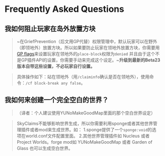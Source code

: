 # Frequently Asked Questions


## 我如何阻止玩家在岛外放置方块
>~在GriefPrevention（后文用GP代替）权限管理中，默认玩家可以在野外（即领地外）放置方块。所以如果要防止玩家在领地外放置方块，你需要用[GP flags](https://github.com/MinecraftPortCentral/GriefPrevention/wiki/Flags)来设置玩家在领地外的`place-block`权限为`denied`
并且由于这个不是GP插件API的设置，你需要手动来完成这个设定。~**升级到最新的Beta23版本自带这些设置，不必玩家自行设置。**

> 具体操作如下：站在领地外（用`/claiminfo`确认是否在领地外），使用命令：`/cf block-break any false`。

## 我如何来创建一个完全空白的世界？

> （译者：个人建议使用YUNoMakeGoodMap里面的那个空白世界设定）

> SkyClaims不能够影响世界生成，所以你需要利用sponge或者其他世界管理插件或者mod来生成世界。如：
> 1.sponge提供了一个`sponge:void`的选项在world.conf文件配置里面。
> 2.其他世界管理插件如 Nucleus 或者 Project Worlds。forge mod如 YUNoMakeGoodMap 或者 Garden of Glass 也可以生成空白世界。